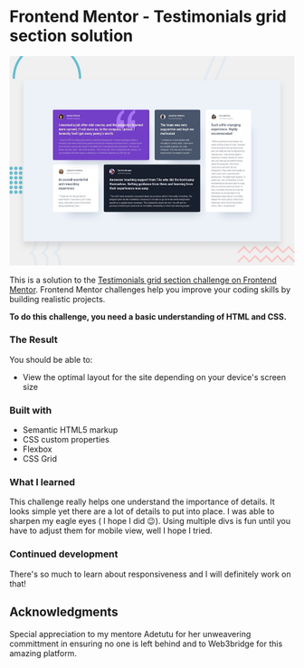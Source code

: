 # Frontend Mentor - Testimonials grid section solution

![Design preview for the Testimonials grid section coding challenge](./design/desktop-preview.jpg)

This is a solution to the [Testimonials grid section challenge on Frontend Mentor](https://www.frontendmentor.io/challenges/testimonials-grid-section-Nnw6J7Un7). Frontend Mentor challenges help you improve your coding skills by building realistic projects.

**To do this challenge, you need a basic understanding of HTML and CSS.**

### The Result

You should be able to:

- View the optimal layout for the site depending on your device's screen size

### Built with

- Semantic HTML5 markup
- CSS custom properties
- Flexbox
- CSS Grid

### What I learned

This challenge really helps one understand the importance of details. It looks simple yet there are a lot of details to put into place. I was able to sharpen my eagle eyes ( I hope I did 😉). Using multiple divs is fun until you have to adjust them for mobile view, well I hope I tried.

### Continued development

There's so much to learn about responsiveness and I will definitely work on that!

## Acknowledgments

Special appreciation to my mentore Adetutu for her unweavering committment in ensuring no one is left behind and to Web3bridge for this amazing platform.
